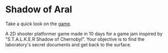 # Shadow of Aral

Take a quick look on the [game](https://raw.githack.com/SJohnmith/Shadow-of-Aral/21783bedda77f3633d6941ddc1753d7f32625506/Shadow%20of%20Aral/Shadow%20of%20Aral%20-%20Root/index.html).

A 2D shooter platformer game made in 10 days for a game jam inspired by "S.T.A.L.K.E.R Shadow of Chernobyl". Your objective is to find the laboratory's secret documents and get back to the surface.